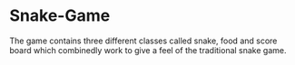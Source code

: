 # Snake-Game
The game contains three different classes called snake, food and score board which combinedly work to give a feel of the traditional snake game. 

